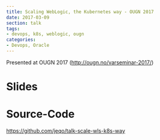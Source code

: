 ```yaml
---
title: Scaling WebLogic, the Kubernetes way - OUGN 2017
date: 2017-03-09
section: talk
tags:
- devops, k8s, weblogic, ougn
categories:
- Devops, Oracle
---
```


Presented at OUGN 2017 (http://ougn.no/varseminar-2017/)

<!--more-->

# Slides

<script async class="speakerdeck-embed" data-id="a0a61a9ec75f4a8c9a49b5756b1f5f80" data-ratio="1.77777777777778" src="//speakerdeck.com/assets/embed.js"></script>

# Source-Code

https://github.com/jeqo/talk-scale-wls-k8s-way
